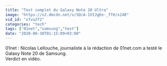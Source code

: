 ```yaml
---
title: "Test complet du Galaxy Note 20 Ultra"
image: "https://s2.dmcdn.net/v/SQcA-1VIJgEe-_fTH/x240"
vid_id: "x7vu2f2"
categories: "tech"
tags: ["01net","samsung","test"]
date: "2020-08-30T01:15:09+03:00"
---
```

01net : Nicolas Lellouche, journaliste à la rédaction de 01net.com a testé le Galaxy Note 20 de Samsung.  <br>Verdict en vidéo.  <br>
